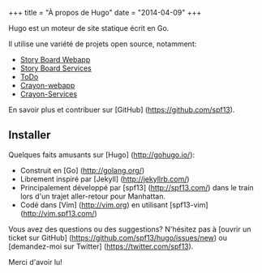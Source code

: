 +++
title = "À propos de Hugo"
date = "2014-04-09"
+++

Hugo est un moteur de site statique écrit en Go.

Il utilise une variété de projets open source, notamment:

* [Story Board Webapp](https://github.com/praveenpkg8/webapp_storyboard)
* [Story Board Services](https://github.com/praveenpkg8/full_service)
* [ToDo](https://github.com/praveenpkg8/todolist)
* [Crayon-webapp](https://github.com/praveenpkg8/crayon-webapp)
* [Crayon-Services](https://github.com/praveenpkg8/crayond_backend)

En savoir plus et contribuer sur [GitHub] (https://github.com/spf13).

## Installer

Quelques faits amusants sur [Hugo] (http://gohugo.io/):

* Construit en [Go] (http://golang.org/)
* Librement inspiré par [Jekyll] (http://jekyllrb.com/)
* Principalement développé par [spf13] (http://spf13.com/) dans le train lors d'un trajet aller-retour pour Manhattan.
* Codé dans [Vim] (http://vim.org) en utilisant [spf13-vim] (http://vim.spf13.com/)

Vous avez des questions ou des suggestions? N'hésitez pas à [ouvrir un ticket sur GitHub] (https://github.com/spf13/hugo/issues/new) ou [demandez-moi sur Twitter] (https://twitter.com/spf13).

Merci d'avoir lu!
